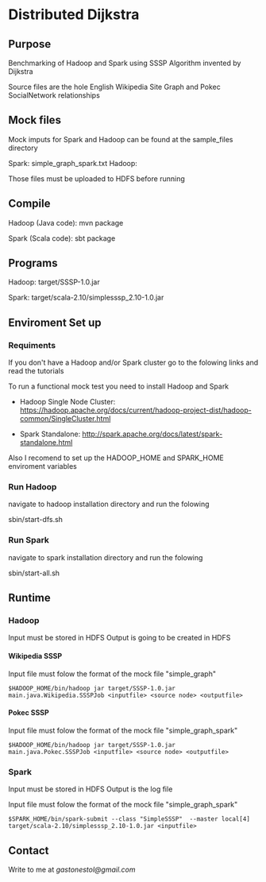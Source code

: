 # Distributed Dijkstra #

## Purpose ##

Benchmarking of Hadoop and Spark using SSSP Algorithm invented by Dijkstra

Source files are the hole English Wikipedia Site Graph and Pokec SocialNetwork relationships

## Mock files ##

Mock imputs for Spark and Hadoop can be found at the sample_files directory

Spark: simple_graph_spark.txt
Hadoop: 

Those files must be uploaded to HDFS before running

## Compile ##

Hadoop (Java code): mvn package

Spark (Scala code): sbt package

## Programs ##

Hadoop: target/SSSP-1.0.jar

Spark: target/scala-2.10/simplesssp_2.10-1.0.jar

## Enviroment Set up ##


### Requiments ###

If you don't have a Hadoop and/or Spark cluster go to the folowing links and read the tutorials

To run a functional mock test you need to install Hadoop and Spark 

* Hadoop Single Node Cluster: https://hadoop.apache.org/docs/current/hadoop-project-dist/hadoop-common/SingleCluster.html

* Spark Standalone: http://spark.apache.org/docs/latest/spark-standalone.html

Also I recomend to set up the HADOOP_HOME and SPARK_HOME enviroment variables

### Run Hadoop ###

navigate to hadoop installation directory and run the folowing

sbin/start-dfs.sh

### Run Spark ###

navigate to spark installation directory and run the folowing

sbin/start-all.sh 

## Runtime ##

### Hadoop ###

Input must be stored in HDFS
Output is going to be created in HDFS

#### Wikipedia SSSP
 
 Input file must folow the format of the mock file "simple_graph"

`$HADOOP_HOME/bin/hadoop jar target/SSSP-1.0.jar main.java.Wikipedia.SSSPJob <inputfile> <source node> <outputfile>`

#### Pokec SSSP

Input file must folow the format of the mock file "simple_graph_spark"

`$HADOOP_HOME/bin/hadoop jar target/SSSP-1.0.jar main.java.Pokec.SSSPJob <inputfile> <source node> <outputfile>`

### Spark ###

Input must be stored in HDFS
Output is the log file

Input file must folow the format of the mock file "simple_graph_spark"

`$SPARK_HOME/bin/spark-submit --class "SimpleSSSP"  --master local[4] target/scala-2.10/simplesssp_2.10-1.0.jar <inputfile>`

## Contact

Write to me at _gastonestol@gmail.com_